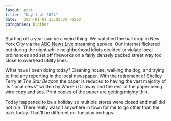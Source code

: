 ```yaml
---
layout: post
title:  "Day 1 of 2024"
date:   2024-01-01 23:03:00 -0500
categories: blather
---
```

Starting off a year can be a weird thing.  We watched the ball drop in New York City via the [ABC News Live](https://abcnews.go.com/Live/) streaming service.  Our Internet flickered out during the night while neighborhood idiots decided to violate local ordinances and set off fireworks on a fairly densely packed street way too close to overhead utility lines.

What have I been doing today?  Cleaning house, walking the dog, and trying to find any reporting in the local newspaper.  With the retirement of Shelley Terry at *The Star Beacon* the paper is reduced to having the vast majority of its "local news" written by Warren Dillaway and the rest of the paper being wire copy and ads.  Print copies of the paper are getting mighty thin.

Today happened to be a holiday so multiple stores were closed and mail did not run.  There really wasn't anywhere in town for me to go other than the park today.  That'll be different on Tuesday perhaps.
